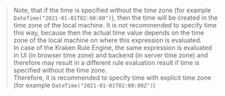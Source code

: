 > Note, that if the time is specified without the time zone (for example `DateTime("2021-01-01T02:00:00")`), then the time will be created in the time zone of the local machine.
> It is not recommended to specify time this way, because then the actual time value depends on the time zone of the local machine on where this expression is evaluated.  
> In case of the Kraken Rule Engine, the same expression is evaluated in UI (in browser time zone) and backend (in server time zone) and therefore may result in a different rule evaluation result if time is specified without the time zone.  
> Therefore, it is recommended to specify time with explicit time zone (for example `DateTime("2021-01-01T02:00:00Z")`)
